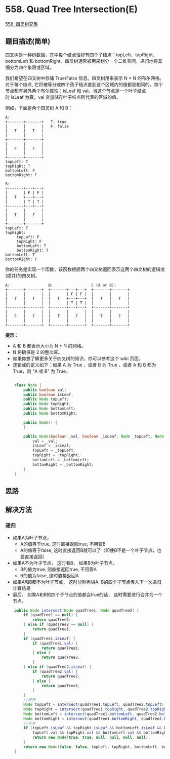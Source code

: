 
# 558. Quad Tree Intersection(E)
 
[558. 四叉树交集](https://leetcode-cn.com/problems/quad-tree-intersection/)

## 题目描述(简单)

四叉树是一种树数据，其中每个结点恰好有四个子结点：topLeft、topRight、bottomLeft 和 bottomRight。四叉树通常被用来划分一个二维空间，递归地将其细分为四个象限或区域。

我们希望在四叉树中存储 True/False 信息。四叉树用来表示 N * N 的布尔网格。对于每个结点, 它将被等分成四个孩子结点直到这个区域内的值都是相同的。每个节点都有另外两个布尔属性：isLeaf 和 val。当这个节点是一个叶子结点时 isLeaf 为真。val 变量储存叶子结点所代表的区域的值。

例如，下面是两个四叉树 A 和 B：
```
A:
+-------+-------+   T: true
|       |       |   F: false
|   T   |   T   |
|       |       |
+-------+-------+
|       |       |
|   F   |   F   |
|       |       |
+-------+-------+
topLeft: T
topRight: T
bottomLeft: F
bottomRight: F

B:               
+-------+---+---+
|       | F | F |
|   T   +---+---+
|       | T | T |
+-------+---+---+
|       |       |
|   T   |   F   |
|       |       |
+-------+-------+
topLeft: T
topRight:
     topLeft: F
     topRight: F
     bottomLeft: T
     bottomRight: T
bottomLeft: T
bottomRight: F
```

你的任务是实现一个函数，该函数根据两个四叉树返回表示这两个四叉树的逻辑或(或并)的四叉树。
```
A:                 B:                 C (A or B):
+-------+-------+  +-------+---+---+  +-------+-------+
|       |       |  |       | F | F |  |       |       |
|   T   |   T   |  |   T   +---+---+  |   T   |   T   |
|       |       |  |       | T | T |  |       |       |
+-------+-------+  +-------+---+---+  +-------+-------+
|       |       |  |       |       |  |       |       |
|   F   |   F   |  |   T   |   F   |  |   T   |   F   |
|       |       |  |       |       |  |       |       |
+-------+-------+  +-------+-------+  +-------+-------+
```

**提示**：
- A 和 B 都表示大小为 N * N 的网格。
- N 将确保是 2 的整次幂。
- 如果你想了解更多关于四叉树的知识，你可以参考这个 wiki 页面。
- 逻辑或的定义如下：如果 A 为 True ，或者 B 为 True ，或者 A 和 B 都为 True，则 "A 或 B" 为 True。


```java

    class Node {
        public boolean val;
        public boolean isLeaf;
        public Node topLeft;
        public Node topRight;
        public Node bottomLeft;
        public Node bottomRight;

        public Node() {
        }

        public Node(boolean _val, boolean _isLeaf, Node _topLeft, Node _topRight, Node _bottomLeft, Node _bottomRight) {
            val = _val;
            isLeaf = _isLeaf;
            topLeft = _topLeft;
            topRight = _topRight;
            bottomLeft = _bottomLeft;
            bottomRight = _bottomRight;
        }
    }
```

## 思路

## 解决方法

### 递归

- 如果A为叶子节点，
  - A的值等于true, 这时直接返回true, 不用管B
  - A的值等于false, 这时直接返回B就可以了（即使B不是一个叶子节点，也要直接返回）
- 如果A不为叶子节点， 这时看B， 如果B为叶子节点，
  - B的值为true, 则直接返回true, 不用管A
  - B的值为false, 这时直接返回A
- 如果A和B都不为叶子节点， 这时分别再讲A, B的四个子节点传入下一次递归计算结果
- 最后， 如果A和B的四个子节点的值都会true的话， 这时需要进行合并为一个节点。



```java
    public Node intersect(Node quadTree1, Node quadTree2) {
        if (quadTree1 == null) {
            return quadTree2;
        } else if (quadTree2 == null) {
            return quadTree1;
        }
        if (quadTree1.isLeaf) {
            if (quadTree1.val) {
                return quadTree1;
            } else {
                return quadTree2;
            }
        } else if (quadTree2.isLeaf) {
            if (quadTree2.val) {
                return quadTree2;
            } else {
                return quadTree1;
            }
        }
        //递归
        Node topLeft = intersect(quadTree1.topLeft, quadTree2.topLeft);
        Node topRight = intersect(quadTree1.topRight, quadTree2.topRight);
        Node bottomLeft = intersect(quadTree1.bottomLeft, quadTree2.bottomLeft);
        Node bottomRight = intersect(quadTree1.bottomRight, quadTree2.bottomRight);
        //合并
        if (topLeft.isLeaf && topRight.isLeaf && bottomLeft.isLeaf && bottomRight.isLeaf &&
            topLeft.val && topRight.val && bottomLeft.val && bottomRight.val) {
            return new Node(true, true, null, null, null, null);
        }
        return new Node(false, false, topLeft, topRight, bottomLeft, bottomRight);
    }
```